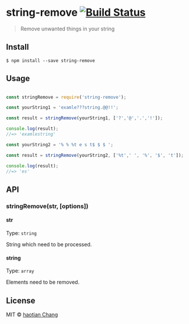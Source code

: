 # string-remove [![Build Status](https://travis-ci.org/cht8687/string-remove.svg?branch=master)](https://travis-ci.org/cht8687/string-remove)

> Remove unwanted things in your string

## Install

```
$ npm install --save string-remove
```

## Usage

```js

const stringRemove = require('string-remove');

const yourString1 = 'examle???string.@@!!';

const result = stringRemove(yourString1, ['?','@','.','!']);

console.log(result);
//=> 'examlestring'

const yourString2 = '% % %t e s t$ $ $ ';

const result = stringRemove(yourString2, ['%t',' ', '%', '$', 't']);

console.log(result);
//=> 'es'

```
## API

### stringRemove(str, [options])

#### str

Type: `string`

String which need to be processed.

#### string

Type: `array`<br>


Elements need to be removed.

## License

MIT © [haotian Chang](https://github.com/cht8687)
